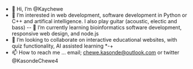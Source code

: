 - 👋 Hi, I’m @Kaychewe
- 👀 I’m interested in web development, software development in Python or C++ and artifical intelligence. I also play guitar (acoustic, electic and bass)
-- 🌱 I’m currently learning bioinformatics software development, responsive web design, and node.js
- 💞️ I’m looking to collaborate on interactive educational websites, with quiz functionality, AI assisted learning *-+
- 📫 How to reach me ... email; chewe.kasonde@outlook.com or twitter @KasondeChewe4

<!---
Kaychewe/Kaychewe is a ✨ special ✨ repository because its `README.md` (this file) appears on your GitHub profile.
You can click the Preview link to take a look at your changes.
--->
